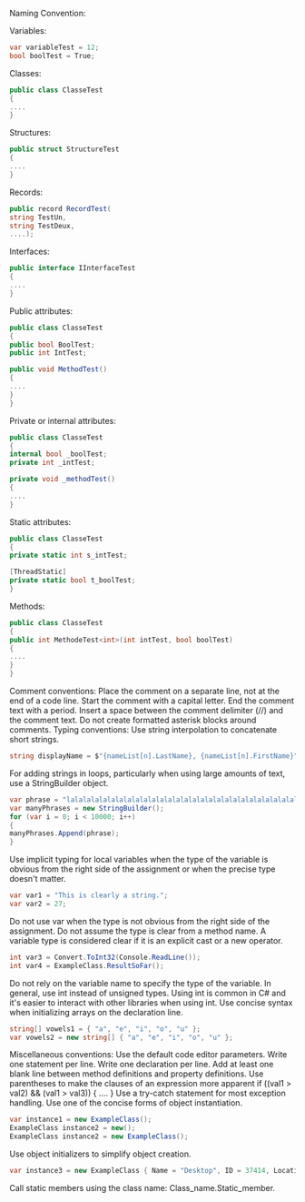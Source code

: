 ﻿Naming Convention:

Variables:

```csharp
var variableTest = 12;
bool boolTest = True;
```
Classes:
```csharp
public class ClasseTest
{
....
}
```
Structures:
```csharp
public struct StructureTest
{
....
}
```
Records:
````csharp
public record RecordTest(
string TestUn,
string TestDeux,
....);
````
Interfaces:
````csharp
public interface IInterfaceTest
{
....
}
````
Public attributes:
```csharp
public class ClasseTest
{
public bool BoolTest;
public int IntTest;

public void MethodTest()
{
....
}
}
````
Private or internal attributes:
````csharp
public class ClasseTest
{
internal bool _boolTest;
private int _intTest;

private void _methodTest()
{
....
}
`````
Static attributes:
````csharp
public class ClasseTest
{
private static int s_intTest;

[ThreadStatic]
private static bool t_boolTest;
}
````
Methods:

````csharp
public class ClasseTest
{
public int MethodeTest<int>(int intTest, bool boolTest)
{
....
}
}
````
Comment conventions:
Place the comment on a separate line, not at the end of a code line.
Start the comment with a capital letter.
End the comment text with a period.
Insert a space between the comment delimiter (//) and the comment text.
Do not create formatted asterisk blocks around comments.
Typing conventions:
Use string interpolation to concatenate short strings.
````csharp
string displayName = $"{nameList[n].LastName}, {nameList[n].FirstName}";
````
For adding strings in loops, particularly when using large amounts of text, use a StringBuilder object.

````csharp
var phrase = "lalalalalalalalalalalalalalalalalalalalalalalalalalalalalala";
var manyPhrases = new StringBuilder();
for (var i = 0; i < 10000; i++)
{
manyPhrases.Append(phrase);
}
````
Use implicit typing for local variables when the type of the variable is obvious from the right side of the assignment or when the precise type doesn't matter.
````csharp
var var1 = "This is clearly a string.";
var var2 = 27;
````
Do not use var when the type is not obvious from the right side of the assignment. Do not assume the type is clear from a method name. A variable type is considered clear if it is an explicit cast or a new operator.
````csharp
int var3 = Convert.ToInt32(Console.ReadLine());
int var4 = ExampleClass.ResultSoFar();
````
Do not rely on the variable name to specify the type of the variable.
In general, use int instead of unsigned types. Using int is common in C# and it's easier to interact with other libraries when using int.
Use concise syntax when initializing arrays on the declaration line.
````csharp
string[] vowels1 = { "a", "e", "i", "o", "u" };
var vowels2 = new string[] { "a", "e", "i", "o", "u" };
````
Miscellaneous conventions:
Use the default code editor parameters.
Write one statement per line.
Write one declaration per line.
Add at least one blank line between method definitions and property definitions.
Use parentheses to make the clauses of an expression more apparent if ((val1 > val2) && (val1 > val3)) { .... }
Use a try-catch statement for most exception handling.
Use one of the concise forms of object instantiation.


````csharp
var instance1 = new ExampleClass();
ExampleClass instance2 = new();
ExampleClass instance2 = new ExampleClass();
````
Use object initializers to simplify object creation.

````csharp
var instance3 = new ExampleClass { Name = "Desktop", ID = 37414, Location = "Redmond", Age = 2.3 };
````
Call static members using the class name: Class_name.Static_member.
